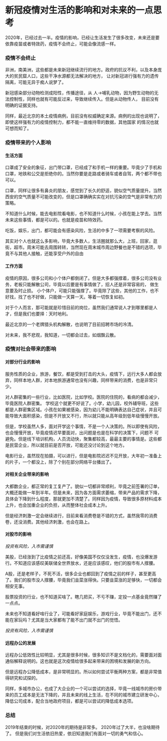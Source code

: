 # 新冠疫情对生活的影响和对未来的一点思考

2020年，已经过去一半。疫情的影响，已经让生活发生了很多改变，未来还是要依靠疫苗或者特效药，疫情不会终止，可能会像流感一样。

### 疫情不会终止

非洲，南美洲，这些都是未来新冠继续流行的地方。政府的抗议不利，以及本身庞大的贫民窟人口，这些干净水源都无法解决的地方，
让对新冠进行强有力的遗传隔离，可能无异于痴人说梦了。

新冠感染部分动物检测成阳性，传播途径，从 人->哺乳动物，因为野生动物的无法控制性，同样也就有可能反过来，导致继续传入。但是从动物传人，
目前没有明确的证据支持。

同样，最近北京的本土疫情病例，目前没有权威确定来源。病例的出现也说明了，即使这样强有力的疫情控制力，都不能一直维持零的数据，其他国家
的情况也就可想而知了。


### 疫情带来的个人影响

#### 生活方面

口罩成了安全的象征，出门带口罩，已经成了和手机一样的重要。毕竟少了手机和口罩，地铁和公交是拒绝你的。当然你要是走路或者骑车或者自驾，两个都不带也可以。

口罩，同样让很多有鼻炎的朋友，感觉到了长久的舒适，貌似空气质量提升。当然西安的空气质量不可能改变的，但是口罩确确实实在对抗污染的空气是非常有力的策略。

不知道什么时候，能去电影院看电影，也不知道什么时候，小孩在能上学去。当然未来这些事情，都是可以的。也就是疫苗和特效药。

吃饭，娱乐，出门，都可能会有感染风险，生活的中多了一项需要考察的风险。

其实对个人也就这么多影响，毕竟大多数人，生活圈就那么大，上班，回家，逛街，超市。周末可能去周围转转，当然现在周末城市周边野餐也是不错的选项，毕竟不与其他人接触，还能享受户外的自由

#### 工作方面

疫情的原因，很多公司和小个体户都倒闭了。但是大多都强撑着，很多公司没有业务，老板只能解散公司，毕竟以后要是有事情做了，招人还是非常容易的，
做生意要及时止损。
小个体户，可能只能强撑了。毕竟除了这些，其他的工作，也不好找，找了也不好做，只能做一天算一天。等着一切恢复如初。

对于个人而言，那可能就是珍惜目前的岗位，虽然我们通常说人才到哪里都是人才，但是我们也要择：天时地利。

最近北京的一个老牌猎头机构解散，也说明了目前招聘市场的冷清。

对未来，我不悲观，我知道，一切都会过去，如烟飘云散。



### 疫情对社会带来的影响

#### 对部分行业的影响

服务性质的企业，旅游，餐饮，都是受到打击的大头，疫情下，远行大多人都会放弃，同样本地人群，对本地旅游通常也没有兴趣，同样带来的消费，也是非常只少。

对人群密集的一些行业，比如医院，比如学校。医院的住院的，看病的都会减少，毕竟医院人群密集。
学校这个就更不好说了。小学，幼儿园，校外辅导班，这些都是人群密集区域。小孩在如果被感染，因为幼儿不能明确表达自己症状，并且可能导致大面积感染，但是不开放又不行，所以就只能从高年级到低年级慢慢开放。

但是，学校虽然人多，面对开学这个事情，不是一个人决策的。所以即使有风险，也会慢慢开放，毕竟疫情迟早要面对，出问题是也是在科学的决策下，问题不
可避免。但是线下培训机构，人员流动快，聚集都较高，最最主要的事情是。这些都是民营企业，所以就目前是否开放，可能还没讨论到这个地方。

电影行业，虽然现在拍摄，可以进行，但是电影院迟迟不见开放，大年初一准备上的片子，一个都没上，除了个别在部分网络平台播出了。

#### 对相关企业带来的影响

大都数企业，都正常的复工复产了。貌似一切都非常顺利，毕竟之前签署的订单，大概还能做一年到半年。但是未来，因为各方面需求萎缩，带来产品的需求下降，具体会下降到什么程度，那就更加不清楚了。同样因为疫情，导致很多原材料成本上升，也会加重企业的负担，从而整体社会成本上升。

但是经济刺激一定会继续进行，目前来看消费卷是不错的方式，虽然我零的消费卷，还没消费。其他经济刺激，也会在路上。

#### 对股市的影响

*投资有风险，入市需谨慎*

美股，已经涨到了比疫情之前还高，好像美国不仅仅没发生，疫情，也没爆发游行。不知道应该感叹美联储全世界放水，还是应该感叹，他们的股市有人撑腰。

A股，还是老样子，不死不活，很多企业也都回到了疫情之前的样子，甚至更高了。我们的股市没人撑腰，毕竟我们韭菜涨得快。只要韭菜涨的足够快，一切都会
相安无事。

股票投资的行业，也不知道买啥了。瞎几把买，不亏不赚，定投一点基金竟然赚了一点点。

未来也不知道看好啥行业了，可能看好家庭娱乐，游戏行业，毕竟不能出门，还不能在家玩吗？尤其是当大家都有了能不出门就不出门的觉悟。

*投资有风险，入市需谨慎*

#### 远程办公的发展

远程办公低效性比较明显，尤其是很多时候，很多知识不是文档化的，需要面对面通俗解释说明的。这也就是这次疫情给很多起来带来的困境和发展的新方向。

但是远程办公降低成本，是非常明显的。所以如何尝试平衡两种方案，都是非常值得研究和试探的。

同样，多城市办公，也成了大企业的一个可以尝试的选择，毕竟一线城市的房价带来的员工成本是无法下降的，并且未来的线上生活，在不同的城市建立研发中心，
降低公司成本，配合当地政府项目，都是可以尝试的降低成本选项。

### 总结

2019年结束的时候，对2020年的期待是非常多。
2020年过了大半，也没啥期待了。
但是我们对生活依旧热爱，依旧知道我们有面对一切的勇气和信心。
